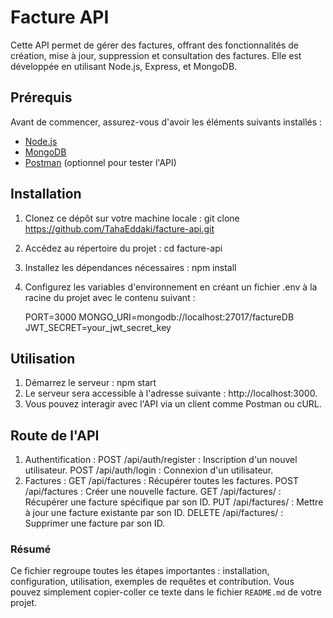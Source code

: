# Facture API

Cette API permet de gérer des factures, offrant des fonctionnalités de création, mise à jour, suppression et consultation des factures. Elle est développée en utilisant Node.js, Express, et MongoDB.

## Prérequis

Avant de commencer, assurez-vous d'avoir les éléments suivants installés :

- [Node.js](https://nodejs.org/)
- [MongoDB](https://www.mongodb.com/)
- [Postman](https://www.postman.com/) (optionnel pour tester l'API)

## Installation

1. Clonez ce dépôt sur votre machine locale :
   git clone https://github.com/TahaEddaki/facture-api.git
   
2. Accédez au répertoire du projet :
   cd facture-api
   
3. Installez les dépendances nécessaires :
   npm install
   
4. Configurez les variables d'environnement en créant un fichier .env à la racine du projet avec le contenu suivant :

   PORT=3000
   MONGO_URI=mongodb://localhost:27017/factureDB
   JWT_SECRET=your_jwt_secret_key

## Utilisation

1. Démarrez le serveur :
    npm start
3. Le serveur sera accessible à l'adresse suivante :
    http://localhost:3000.
5. Vous pouvez interagir avec l'API via un client comme Postman ou cURL.

## Route de l'API

1. Authentification :
    POST /api/auth/register : Inscription d'un nouvel utilisateur.
    POST /api/auth/login : Connexion d'un utilisateur.
3. Factures :
    GET /api/factures : Récupérer toutes les factures.
    POST /api/factures : Créer une nouvelle facture.
    GET /api/factures/ : Récupérer une facture spécifique par son ID.
    PUT /api/factures/ : Mettre à jour une facture existante par son ID.
    DELETE /api/factures/ : Supprimer une facture par son ID.

### Résumé
Ce fichier regroupe toutes les étapes importantes : installation, configuration, utilisation, exemples de requêtes et contribution. Vous pouvez simplement copier-coller ce texte dans le fichier `README.md` de votre projet.
